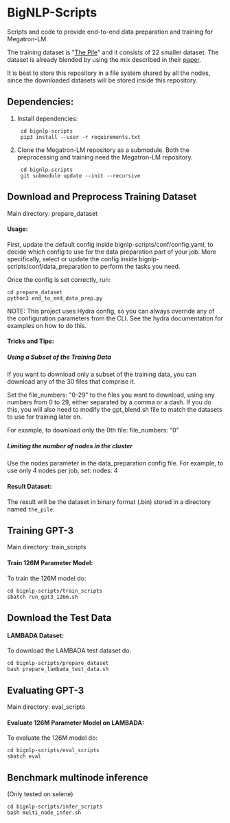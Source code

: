 # BigNLP-Scripts

Scripts and code to provide end-to-end data preparation and training for
Megatron-LM.

The training dataset is "[The Pile](https://pile.eleuther.ai/)" and it consists
of 22 smaller dataset. The dataset is already blended by using the mix
described in their [paper](https://arxiv.org/pdf/2101.00027.pdf).

It is best to store this repository in a file system shared by all the nodes,
since the downloaded datasets will be stored inside this repository.


## Dependencies:

1. Install dependencies: 

        cd bignlp-scripts
        pip3 install --user -r requirements.txt

2. Clone the Megatron-LM repository as a submodule. Both the preprocessing and
training need the Megatron-LM repository.

        cd bignlp-scripts
        git submodule update --init --recursive


## Download and Preprocess Training Dataset
Main directory: prepare_dataset


#### Usage:
First, update the default config inside bignlp-scripts/conf/config.yaml, to
decide which config to use for the data preparation part of your job. 
More specifically, select or update the config inside 
bignlp-scripts/conf/data_preparation to perform the tasks you need.  

Once the config is set correctly, run:

    cd prepare_dataset
    python3 end_to_end_data_prep.py

NOTE: This project uses Hydra config, so you can always override any of the
configuration parameters from the CLI. See the hydra documentation for
examples on how to do this.



#### Tricks and Tips:
##### Using a Subset of the Training Data
If you want to download only a subset of the training data, you can download
any of the 30 files that comprise it.

Set the file_numbers: "0-29" to the files you want to download, using any
numbers from 0 to 29, either separated by a comma or a dash.
If you do this, you will also need to modify the gpt_blend.sh file to match the
datasets to use for training later on.

For example, to download only the 0th file:
    file_numbers: "0"

##### Limiting the number of nodes in the cluster
Use the nodes parameter in the data_preparation config file.
For example, to use only 4 nodes per job, set:
nodes: 4


#### Result Dataset:
The result will be the dataset in binary format (.bin) stored in a directory
named `the_pile`.



## Training GPT-3
Main directory: train_scripts

#### Train 126M Parameter Model:
To train the 126M model do:
```
cd bignlp-scripts/train_scripts
sbatch run_gpt3_126m.sh
```


## Download the Test Data

#### LAMBADA Dataset:
To download the LAMBADA test dataset do:
```
cd bignlp-scripts/prepare_dataset
bash prepare_lambada_test_data.sh
```


## Evaluating GPT-3
Main directory: eval_scripts

#### Evaluate 126M Parameter Model on LAMBADA:
To evaluate the 126M model do:
```
cd bignlp-scripts/eval_scripts
sbatch eval
```

## Benchmark multinode inference
(Only tested on selene)

```
cd bignlp-scripts/infer_scripts
bash multi_node_infer.sh
```
